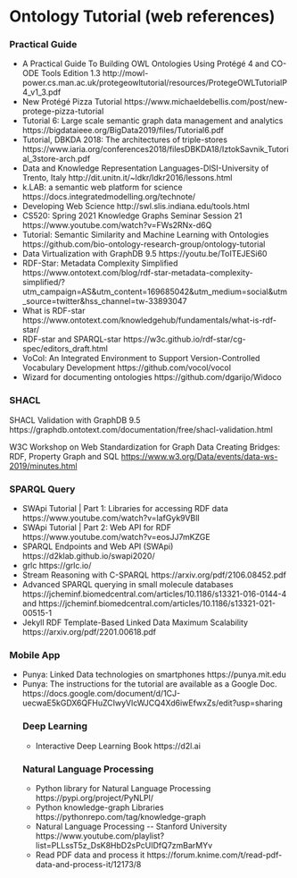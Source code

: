 # Ontology Tutorial (web references)

<h3> Practical Guide </h3>

<ul>
 <li> A Practical Guide To Building OWL Ontologies Using Protégé 4 and CO-ODE Tools Edition 1.3 
http://mowl-power.cs.man.ac.uk/protegeowltutorial/resources/ProtegeOWLTutorialP4_v1_3.pdf </li>
 
 <li> New Protégé Pizza Tutorial https://www.michaeldebellis.com/post/new-protege-pizza-tutorial </li>

 <li> Tutorial 6: Large scale semantic graph data management and analytics
https://bigdataieee.org/BigData2019/files/Tutorial6.pdf </li>

 <li>  Tutorial, DBKDA 2018: The architectures of triple-stores https://www.iaria.org/conferences2018/filesDBKDA18/IztokSavnik_Tutorial_3store-arch.pdf </li>
 <li> Data and Knowledge Representation Languages-DISI-University of Trento, Italy
http://dit.unitn.it/~ldkr/ldkr2016/lessons.html </li>
 
 <li> k.LAB: a semantic web platform for science https://docs.integratedmodelling.org/technote/ </li>



 <li> Developing Web Science
http://swl.slis.indiana.edu/tools.html </li>

 <li> CS520: Spring 2021 Knowledge Graphs Seminar Session 21
https://www.youtube.com/watch?v=FWs2RNx-d6Q </li>

 <li> Tutorial: Semantic Similarity and Machine Learning with Ontologies
https://github.com/bio-ontology-research-group/ontology-tutorial </li>

 <li> Data Virtualization with GraphDB 9.5 https://youtu.be/ToITEJESi60 </li>
 
 <li> RDF-Star: Metadata Complexity Simplified https://www.ontotext.com/blog/rdf-star-metadata-complexity-simplified/?utm_campaign=AS&utm_content=169685042&utm_medium=social&utm_source=twitter&hss_channel=tw-33893047 </li>
 <li>  What is RDF-star https://www.ontotext.com/knowledgehub/fundamentals/what-is-rdf-star/ </li>
 <li>  RDF-star and SPARQL-star https://w3c.github.io/rdf-star/cg-spec/editors_draft.html </li>
 <li> VoCol: An Integrated Environment to Support
Version-Controlled Vocabulary Development  https://github.com/vocol/vocol </li>
 <li>Wizard for documenting ontologies https://github.com/dgarijo/Widoco </li>
</ul> 
<h3> SHACL </h3>
SHACL Validation with GraphDB 9.5 
https://graphdb.ontotext.com/documentation/free/shacl-validation.html 

W3C Workshop on Web Standardization for Graph Data Creating Bridges: RDF, Property Graph and SQL
https://www.w3.org/Data/events/data-ws-2019/minutes.html
</ul> 
<h3>SPARQL Query </h3>
 <ul>
  <li> SWApi Tutorial | Part 1: Libraries for accessing RDF data 
  https://www.youtube.com/watch?v=lafGyk9VBlI </li>
  <li> SWApi Tutorial | Part 2: Web API for RDF
  https://www.youtube.com/watch?v=eosJJ7mKZGE </li>
  <li> SPARQL Endpoints and Web API
(SWApi) https://d2klab.github.io/swapi2020/ </li>
  <li> grlc 
  https://grlc.io/ </li>
 
  <li> Stream Reasoning with C-SPARQL
 https://arxiv.org/pdf/2106.08452.pdf </li>
 <li> Advanced SPARQL querying in small molecule databases https://jcheminf.biomedcentral.com/articles/10.1186/s13321-016-0144-4 
 and https://jcheminf.biomedcentral.com/articles/10.1186/s13321-021-00515-1 </li>
 
 <li> Jekyll RDF Template-Based Linked Data Maximum Scalability https://arxiv.org/pdf/2201.00618.pdf </li>
 
</ul> 
<h3> Mobile App </h3> 
<ul>
<li>  Punya: Linked Data technologies on smartphones  
https://punya.mit.edu </li>

<li>  Punya: The instructions for the tutorial are available as a Google Doc.
https://docs.google.com/document/d/1CJ-uecwaE5kGDX6QFHuZCIwyVlcWJCQ4Xd6iwEfwxZs/edit?usp=sharing </li>

<h3> Deep Learning  </h3> 
<ul>
<li> Interactive Deep Learning Book https://d2l.ai </li>
 </ul> 
 <h3> Natural Language Processing </h3> 
 <ul>
 <li> Python library for Natural Language Processing https://pypi.org/project/PyNLPl/ </li>
  
   <li> Python knowledge-graph Libraries https://pythonrepo.com/tag/knowledge-graph </li>
  <li> Natural Language Processing -- Stanford University https://www.youtube.com/playlist?list=PLLssT5z_DsK8HbD2sPcUIDfQ7zmBarMYv </li>
  
  <li>  Read PDF data and process it https://forum.knime.com/t/read-pdf-data-and-process-it/12173/8 </li>
 </ul> 


